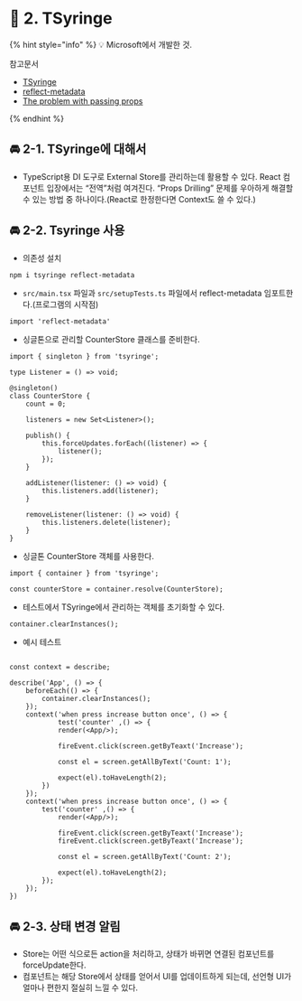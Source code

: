 # 🌈 2. TSyringe

{% hint style="info" %}
💡 Microsoft에서 개발한 것.

참고문서
- [TSyringe](https://github.com/microsoft/tsyringe)
- [reflect-metadata](https://github.com/rbuckton/reflect-metadata)
- [The problem with passing props](https://beta.reactjs.org/learn/passing-data-deeply-with-context#the-problem-with-passing-props)

{% endhint %}

## 🚘 2-1. TSyringe에 대해서

- TypeScript용 DI 도구로 External Store를 관리하는데 활용할 수 있다. React 컴포넌트 입장에서는 “전역”처럼 여겨진다. “Props Drilling” 문제를 우아하게 해결할 수 있는 방법 중 하나이다.(React로 한정한다면 Context도 쓸 수 있다.)

## 🚘 2-2. Tsyringe 사용

- 의존성 설치

```bash
npm i tsyringe reflect-metadata
```

- `src/main.tsx` 파일과 `src/setupTests.ts` 파일에서 reflect-metadata 임포트한다.(프로그램의 시작점)

```tsx
import 'reflect-metadata'
```

- 싱글톤으로 관리할 CounterStore 클래스를 준비한다.

```tsx
import { singleton } from 'tsyringe';

type Listener = () => void;

@singleton()
class CounterStore {
	count = 0;

	listeners = new Set<Listener>();

	publish() {
		this.forceUpdates.forEach((listener) => {
			listener();
		});
	}

	addListener(listener: () => void) {
		this.listeners.add(listener);
	}

	removeListener(listener: () => void) {
		this.listeners.delete(listener);
	}
}
```

- 싱글톤 CounterStore 객체를 사용한다.

```tsx
import { container } from 'tsyringe';

const counterStore = container.resolve(CounterStore);
```

- 테스트에서 TSyringe에서 관리하는 객체를 초기화할 수 있다.

```tsx
container.clearInstances();
```

- 예시 테스트

```tsx

const context = describe;

describe('App', () => {
	beforeEach(() => {
		container.clearInstances();
	});
	context('when press increase button once', () => {
			test('counter' ,() => {
			render(<App/>);

			fireEvent.click(screen.getByTeaxt('Increase');
	
			const el = screen.getAllByText('Count: 1');

			expect(el).toHaveLength(2);
		})
	});
	context('when press increase button once', () => {
		test('counter' ,() => {
			render(<App/>);
	
			fireEvent.click(screen.getByTeaxt('Increase');
			fireEvent.click(screen.getByTeaxt('Increase');		
	
			const el = screen.getAllByText('Count: 2');
	
			expect(el).toHaveLength(2);
		});
	});
})
```

## 🚘 2-3. 상태 변경 알림

- Store는 어떤 식으로든 action을 처리하고, 상태가 바뀌면 연결된 컴포넌트를 forceUpdate한다.
- 컴포넌트는 해당 Store에서 상태를 얻어서 UI를 업데이트하게 되는데, 선언형 UI가 얼마나 편한지 절실히 느낄 수 있다.